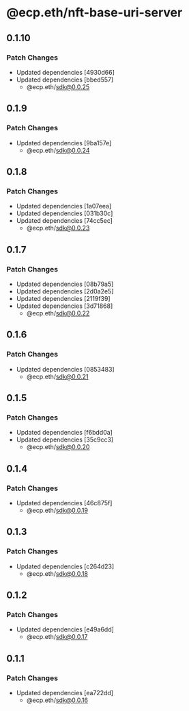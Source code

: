 # @ecp.eth/nft-base-uri-server

## 0.1.10

### Patch Changes

- Updated dependencies [4930d66]
- Updated dependencies [bbed557]
  - @ecp.eth/sdk@0.0.25

## 0.1.9

### Patch Changes

- Updated dependencies [9ba157e]
  - @ecp.eth/sdk@0.0.24

## 0.1.8

### Patch Changes

- Updated dependencies [1a07eea]
- Updated dependencies [031b30c]
- Updated dependencies [74cc5ec]
  - @ecp.eth/sdk@0.0.23

## 0.1.7

### Patch Changes

- Updated dependencies [08b79a5]
- Updated dependencies [2d0a2e5]
- Updated dependencies [2119f39]
- Updated dependencies [3d71868]
  - @ecp.eth/sdk@0.0.22

## 0.1.6

### Patch Changes

- Updated dependencies [0853483]
  - @ecp.eth/sdk@0.0.21

## 0.1.5

### Patch Changes

- Updated dependencies [f6bdd0a]
- Updated dependencies [35c9cc3]
  - @ecp.eth/sdk@0.0.20

## 0.1.4

### Patch Changes

- Updated dependencies [46c875f]
  - @ecp.eth/sdk@0.0.19

## 0.1.3

### Patch Changes

- Updated dependencies [c264d23]
  - @ecp.eth/sdk@0.0.18

## 0.1.2

### Patch Changes

- Updated dependencies [e49a6dd]
  - @ecp.eth/sdk@0.0.17

## 0.1.1

### Patch Changes

- Updated dependencies [ea722dd]
  - @ecp.eth/sdk@0.0.16
